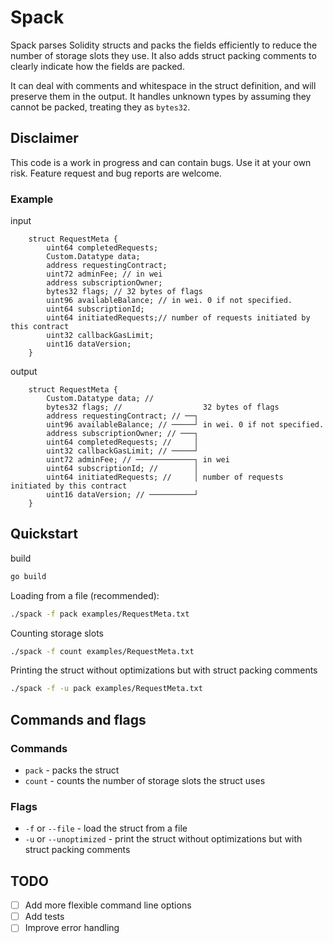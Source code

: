 # Spack

Spack parses Solidity structs and packs the fields efficiently to reduce the
number of storage slots they use. It also adds struct packing comments to clearly indicate
how the fields are packed.

It can deal with comments and whitespace in the struct definition, and will 
preserve them in the output. It handles unknown types by assuming they cannot be 
packed, treating they as `bytes32`.

## Disclaimer

This code is a work in progress and can contain bugs. Use it at your own risk.
Feature request and bug reports are welcome.

### Example

input

```solidity
    struct RequestMeta {
        uint64 completedRequests;
        Custom.Datatype data;
        address requestingContract;
        uint72 adminFee; // in wei
        address subscriptionOwner;
        bytes32 flags; // 32 bytes of flags
        uint96 availableBalance; // in wei. 0 if not specified.
        uint64 subscriptionId;
        uint64 initiatedRequests;// number of requests initiated by this contract
        uint32 callbackGasLimit;
        uint16 dataVersion;
    }
```

output

```solidity
    struct RequestMeta {
        Custom.Datatype data; //                     
        bytes32 flags; //                  32 bytes of flags
        address requestingContract; // ──┐
        uint96 availableBalance; // ─────┘ in wei. 0 if not specified.
        address subscriptionOwner; // ───┐
        uint64 completedRequests; //     │
        uint32 callbackGasLimit; // ─────┘
        uint72 adminFee; // ─────────────┐ in wei
        uint64 subscriptionId; //        │
        uint64 initiatedRequests; //     │ number of requests initiated by this contract
        uint16 dataVersion; // ──────────┘
    }
```

## Quickstart

build

```bash
go build
```

Loading from a file (recommended):

```bash
./spack -f pack examples/RequestMeta.txt
```

Counting storage slots
    
```bash
./spack -f count examples/RequestMeta.txt
```

Printing the struct without optimizations but with struct packing comments

```bash
./spack -f -u pack examples/RequestMeta.txt
```

## Commands and flags

### Commands

- `pack` - packs the struct
- `count` - counts the number of storage slots the struct uses

### Flags
- `-f` or `--file` - load the struct from a file
- `-u` or `--unoptimized` - print the struct without optimizations but with struct packing comments


## TODO

- [ ] Add more flexible command line options
- [ ] Add tests
- [ ] Improve error handling
